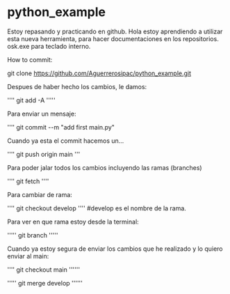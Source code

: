 # python_example
Estoy repasando y practicando en github.
Hola estoy aprendiendo a utilizar esta nueva herramienta, para hacer documentaciones en los repositorios.
osk.exe para teclado interno.

How to commit:

git clone https://github.com/Aguerrerosipac/python_example.git

Despues de haber hecho los cambios, le damos:


''''
git add -A
''''' 

Para enviar un mensaje:

''''
git commit --m "add first main.py"

Cuando ya esta el commit hacemos un...

'''' git push origin main '''

Para poder jalar todos los cambios incluyendo las ramas (branches)

''''
git fetch
''''

Para cambiar de rama:

''''
git checkout develop  ''''   #develop es el nombre de la rama.

Para ver en que rama estoy desde la terminal:

'''''
git branch
'''''

Cuando ya estoy segura de enviar los cambios que he realizado y lo quiero enviar al main:

'''' 
git checkout main
''''''

'''''
git merge develop
''''''




